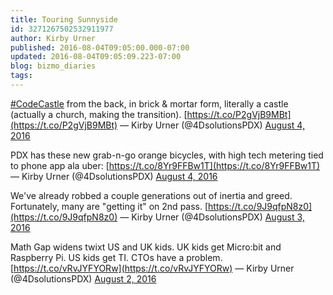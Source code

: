 ```yaml
---
title: Touring Sunnyside
id: 3271267502532911977
author: Kirby Urner
published: 2016-08-04T09:05:00.000-07:00
updated: 2016-08-04T09:05:09.223-07:00
blog: bizmo_diaries
tags: 
---
```


[#CodeCastle](https://twitter.com/hashtag/CodeCastle?src=hash) from the back, in brick & mortar form, literally a castle (actually a church, making the transition). [https://t.co/P2gVjB9MBt](https://t.co/P2gVjB9MBt)
— Kirby Urner (@4DsolutionsPDX) [August 4, 2016](https://twitter.com/4DsolutionsPDX/status/761229997625397248)

PDX has these new grab-n-go orange bicycles, with high tech metering tied to phone app ala uber: [https://t.co/8Yr9FFBw1T](https://t.co/8Yr9FFBw1T)
— Kirby Urner (@4DsolutionsPDX) [August 4, 2016](https://twitter.com/4DsolutionsPDX/status/761229490441773056)

[](https://www.flickr.com/photos/kirbyurner/28668719671/in/dateposted-public/)

We've already robbed a couple generations out of inertia and greed. Fortunately, many are "getting it" on 2nd pass. [https://t.co/9J9qfpN8z0](https://t.co/9J9qfpN8z0)
— Kirby Urner (@4DsolutionsPDX) [August 3, 2016](https://twitter.com/4DsolutionsPDX/status/760892861164302336)

[](https://www.flickr.com/photos/kirbyurner/28668703931/in/dateposted-public/)

Math Gap widens twixt US  and UK kids.  UK kids get Micro:bit and Raspberry Pi. US kids get TI. CTOs have a problem.[https://t.co/vRvJYFYORw](https://t.co/vRvJYFYORw)
— Kirby Urner (@4DsolutionsPDX) [August 2, 2016](https://twitter.com/4DsolutionsPDX/status/760600643073560576)